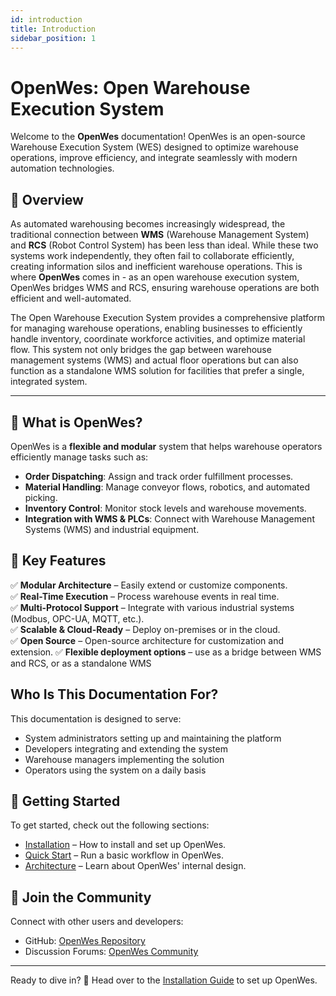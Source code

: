 ```yaml
---
id: introduction
title: Introduction
sidebar_position: 1
---
```


# OpenWes: Open Warehouse Execution System

Welcome to the **OpenWes** documentation! OpenWes is an open-source Warehouse Execution System (WES) designed to optimize warehouse operations, improve efficiency, and integrate seamlessly with modern automation technologies.

## 📑 Overview

As automated warehousing becomes increasingly widespread, the traditional connection between **WMS** (Warehouse Management System) and **RCS** (Robot Control System) has been less than ideal. While these two systems work independently, they often fail to collaborate efficiently, creating information silos and inefficient warehouse operations. This is where **OpenWes** comes in - as an open warehouse execution system, OpenWes bridges WMS and RCS, ensuring warehouse operations are both efficient and well-automated.

The Open Warehouse Execution System provides a comprehensive platform for managing warehouse operations, enabling businesses to efficiently handle inventory, coordinate workforce activities, and optimize material flow. This system not only bridges the gap between warehouse management systems (WMS) and actual floor operations but can also function as a standalone WMS solution for facilities that prefer a single, integrated system.

---


## 🚀 What is OpenWes?

OpenWes is a **flexible and modular** system that helps warehouse operators efficiently manage tasks such as:
- **Order Dispatching**: Assign and track order fulfillment processes.
- **Material Handling**: Manage conveyor flows, robotics, and automated picking.
- **Inventory Control**: Monitor stock levels and warehouse movements.
- **Integration with WMS & PLCs**: Connect with Warehouse Management Systems (WMS) and industrial equipment.

## 🎯 Key Features

✅ **Modular Architecture** – Easily extend or customize components.  
✅ **Real-Time Execution** – Process warehouse events in real time.  
✅ **Multi-Protocol Support** – Integrate with various industrial systems (Modbus, OPC-UA, MQTT, etc.).  
✅ **Scalable & Cloud-Ready** – Deploy on-premises or in the cloud.  
✅ **Open Source** – Open-source architecture for customization and extension.
✅ **Flexible deployment options** – use as a bridge between WMS and RCS, or as a standalone WMS


## Who Is This Documentation For?

This documentation is designed to serve:
- System administrators setting up and maintaining the platform
- Developers integrating and extending the system
- Warehouse managers implementing the solution
- Operators using the system on a daily basis

## 📖 Getting Started

To get started, check out the following sections:

- [Installation](./installation.md) – How to install and set up OpenWes.
- [Quick Start](./quick-start.md) – Run a basic workflow in OpenWes.
- [Architecture](../concepts/architecture.md) – Learn about OpenWes' internal design.

## 💬 Join the Community

Connect with other users and developers:

- GitHub: [OpenWes Repository](https://github.com/jingsewu/open-wes)
- Discussion Forums: [OpenWes Community](https://github.com/jingsewu/open-wes/issues)

---

Ready to dive in? 🚀 Head over to the [Installation Guide](./installation.md) to set up OpenWes.
